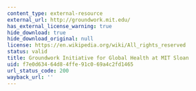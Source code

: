 ```yaml
---
content_type: external-resource
external_url: http://groundwork.mit.edu/
has_external_license_warning: true
hide_download: true
hide_download_original: null
license: https://en.wikipedia.org/wiki/All_rights_reserved
status: valid
title: Groundwork Initiative for Global Health at MIT Sloan
uid: f7e0d634-64d8-4ffe-91c0-69a4c2fd1465
url_status_code: 200
wayback_url: ''
---
```


